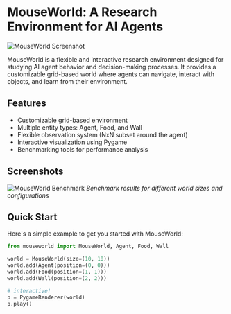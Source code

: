 # MouseWorld: A Research Environment for AI Agents

![MouseWorld Screenshot](/blob/main/docs/renderer.png)

MouseWorld is a flexible and interactive research environment designed for studying AI agent behavior and decision-making processes. It provides a customizable grid-based world where agents can navigate, interact with objects, and learn from their environment.

## Features

- Customizable grid-based environment
- Multiple entity types: Agent, Food, and Wall
- Flexible observation system (NxN subset around the agent)
- Interactive visualization using Pygame
- Benchmarking tools for performance analysis

## Screenshots

![MouseWorld Benchmark](/blob/main/docs/benchmark.png)
_Benchmark results for different world sizes and configurations_

## Quick Start

Here's a simple example to get you started with MouseWorld:

```python
from mouseworld import MouseWorld, Agent, Food, Wall

world = MouseWorld(size=(10, 10))
world.add(Agent(position=(0, 0)))
world.add(Food(position=(1, 1)))
world.add(Wall(position=(2, 2)))

# interactive!
p = PygameRenderer(world)
p.play()
```
